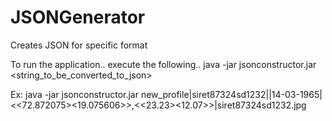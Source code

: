 # JSONGenerator
Creates JSON for specific format

To run the application.. execute the following..
java -jar jsonconstructor.jar <string_to_be_converted_to_json>

Ex: java -jar jsonconstructor.jar new_profile|siret87324sd1232|<Aamir><Hussain><Khan>|14-03-1965|<Mumbai><<72.872075><19.075606>>,<Delhi><<23.23><12.07>>|siret87324sd1232.jpg
